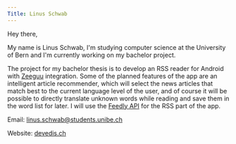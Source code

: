 ```yaml
---
Title: Linus Schwab
---
```


Hey there,

My name is Linus Schwab, I'm studying computer science at the University of Bern and I'm currently working on my bachelor project.

The project for my bachelor thesis is to develop an RSS reader for Android with 
[Zeeguu](https://www.zeeguu.unibe.ch/) integration. Some of the planned features of the app are an intelligent article recommender, which will select the news articles that match best to the current language level of the user, and of course it will be possible to directly translate unknown words while reading and save them in the word list for later. I will use the [Feedly API](https://developer.feedly.com/) for the RSS part of the app.

Email: [linus.schwab@students.unibe.ch](linus.schwab@students.unibe.ch)

Website: [devedis.ch](https://devedis.ch)
